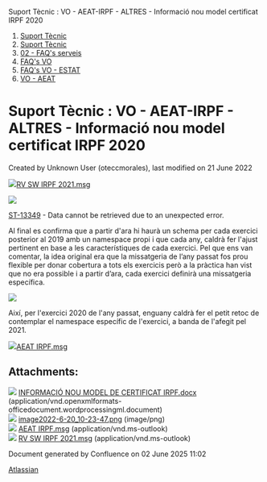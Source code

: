 Suport Tècnic : VO - AEAT-IRPF - ALTRES - Informació nou model certificat IRPF 2020  

1.  [Suport Tècnic](index.md)
2.  [Suport Tècnic](13893782.md)
3.  [02 - FAQ's serveis](26313393.md)
4.  [FAQ's VO](28705575.md)
5.  [FAQ's VO - ESTAT](28705579.md)
6.  [VO - AEAT](VO---AEAT_36340975.md)

Suport Tècnic : VO - AEAT-IRPF - ALTRES - Informació nou model certificat IRPF 2020
===================================================================================

Created by Unknown User (oteccmorales), last modified on 21 June 2022

[![](download/resources/com.atlassian.confluence.plugins.confluence-view-file-macro:view-file-macro-resources/images/placeholder-medium-file.png)RV SW IRPF 2021.msg](/download/attachments/41523614/RV%20%20SW%20IRPF%202021.msg?version=1&modificationDate=1655802066732&api=v2)

[![](rest/documentConversion/latest/conversion/thumbnail/41523615/1)](/download/attachments/41523614/INFORMACI%C3%93%20NOU%20MODEL%20DE%20CERTIFICAT%20IRPF.docx?version=1&modificationDate=1623852051342&api=v2)  

[ST-13349](https://contacte.aoc.cat/browse/ST-13349?src=confmacro) - Data cannot be retrieved due to an unexpected error.

Al final es confirma que a partir d'ara hi haurà un schema per cada exercici posterior al 2019 amb un namespace propi i que cada any, caldrà fer l'ajust pertinent en base a les característiques de cada exercici. Pel que ens van comentar, la idea original era que la missatgeria de l’any passat fos prou flexible per donar cobertura a tots els exercicis però a la pràctica han vist que no era possible i a partir d’ara, cada exercici definirà una missatgeria específica.

  

![](attachments/41523614/64981849.png)

  

Així, per l'exercici 2020 de l'any passat, enguany caldrà fer el petit retoc de contemplar el namespace específic de l'exercici, a banda de l'afegit pel 2021.

[![](download/resources/com.atlassian.confluence.plugins.confluence-view-file-macro:view-file-macro-resources/images/placeholder-medium-file.png)AEAT IRPF.msg](/download/attachments/41523614/AEAT%20IRPF.msg?version=1&modificationDate=1655713469010&api=v2)

Attachments:
------------

![](images/icons/bullet_blue.gif) [INFORMACIÓ NOU MODEL DE CERTIFICAT IRPF.docx](attachments/41523614/41523615.docx) (application/vnd.openxmlformats-officedocument.wordprocessingml.document)  
![](images/icons/bullet_blue.gif) [image2022-6-20\_10-23-47.png](attachments/41523614/64981849.png) (image/png)  
![](images/icons/bullet_blue.gif) [AEAT IRPF.msg](attachments/41523614/64981850.msg) (application/vnd.ms-outlook)  
![](images/icons/bullet_blue.gif) [RV SW IRPF 2021.msg](attachments/41523614/64981869.msg) (application/vnd.ms-outlook)  

Document generated by Confluence on 02 June 2025 11:02

[Atlassian](http://www.atlassian.com/)
